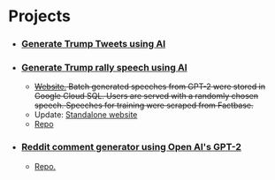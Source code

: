 # Projects

* ### [Generate Trump Tweets using AI](https://real-trump-tweets.herokuapp.com/)
  
* ### [Generate Trump rally speech using AI](https://trump-speech.com/)
  * ~~[Website.](https://composite-area-256123.appspot.com/) Batch generated speeches from GPT-2 were stored in Google Cloud SQL. Users are served with a randomly chosen speech. Speeches for training were scraped from Factbase.~~
  * Update: [Standalone website ](https://trump-speech.com/) 
  * [Repo](https://github.com/addadda023/gpt-djt-speech-heroku)

* ### [Reddit comment generator using Open AI's GPT-2](https://addadda023.github.io/GPT-2-text-generation/)
  * [Repo.](https://github.com/addadda023/GPT-2-text-generation)
